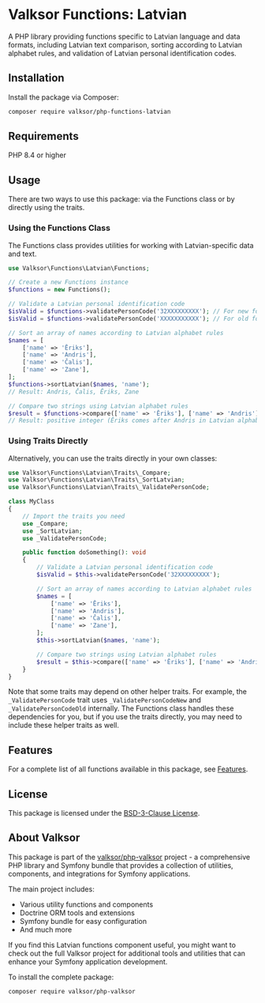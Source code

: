 # Valksor Functions: Latvian

A PHP library providing functions specific to Latvian language and data formats, including Latvian text comparison, sorting according to Latvian alphabet rules, and validation of Latvian personal identification codes.

## Installation

Install the package via Composer:

```bash
composer require valksor/php-functions-latvian
```

## Requirements

PHP 8.4 or higher

## Usage

There are two ways to use this package: via the Functions class or by directly using the traits.

### Using the Functions Class

The Functions class provides utilities for working with Latvian-specific data and text.

```php
use Valksor\Functions\Latvian\Functions;

// Create a new Functions instance
$functions = new Functions();

// Validate a Latvian personal identification code
$isValid = $functions->validatePersonCode('32XXXXXXXXX'); // For new format
$isValid = $functions->validatePersonCode('XXXXXXXXXXX'); // For old format

// Sort an array of names according to Latvian alphabet rules
$names = [
    ['name' => 'Ēriks'],
    ['name' => 'Andris'],
    ['name' => 'Čalis'],
    ['name' => 'Zane'],
];
$functions->sortLatvian($names, 'name');
// Result: Andris, Čalis, Ēriks, Zane

// Compare two strings using Latvian alphabet rules
$result = $functions->compare(['name' => 'Ēriks'], ['name' => 'Andris'], 'name');
// Result: positive integer (Ēriks comes after Andris in Latvian alphabet)
```

### Using Traits Directly

Alternatively, you can use the traits directly in your own classes:

```php
use Valksor\Functions\Latvian\Traits\_Compare;
use Valksor\Functions\Latvian\Traits\_SortLatvian;
use Valksor\Functions\Latvian\Traits\_ValidatePersonCode;

class MyClass
{
    // Import the traits you need
    use _Compare;
    use _SortLatvian;
    use _ValidatePersonCode;

    public function doSomething(): void
    {
        // Validate a Latvian personal identification code
        $isValid = $this->validatePersonCode('32XXXXXXXXX');

        // Sort an array of names according to Latvian alphabet rules
        $names = [
            ['name' => 'Ēriks'],
            ['name' => 'Andris'],
            ['name' => 'Čalis'],
            ['name' => 'Zane'],
        ];
        $this->sortLatvian($names, 'name');

        // Compare two strings using Latvian alphabet rules
        $result = $this->compare(['name' => 'Ēriks'], ['name' => 'Andris'], 'name');
    }
}
```

Note that some traits may depend on other helper traits. For example, the `_ValidatePersonCode` trait uses `_ValidatePersonCodeNew` and `_ValidatePersonCodeOld` internally. The Functions class handles these dependencies for you, but if you use the traits directly, you may need to include these helper traits as well.

## Features

For a complete list of all functions available in this package, see [Features](docs/features.md).

## License

This package is licensed under the [BSD-3-Clause License](LICENSE).

## About Valksor

This package is part of the [valksor/php-valksor](https://github.com/valksor/php-valksor) project - a comprehensive PHP library and Symfony bundle that provides a collection of utilities, components, and integrations for Symfony applications.

The main project includes:
- Various utility functions and components
- Doctrine ORM tools and extensions
- Symfony bundle for easy configuration
- And much more

If you find this Latvian functions component useful, you might want to check out the full Valksor project for additional tools and utilities that can enhance your Symfony application development.

To install the complete package:

```bash
composer require valksor/php-valksor
```
